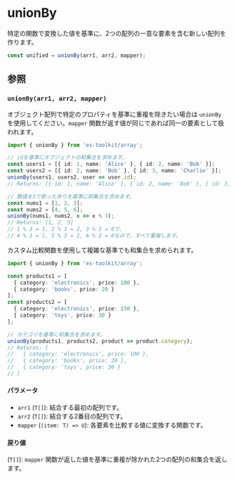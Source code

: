 # unionBy

特定の関数で変換した値を基準に、2つの配列の一意な要素を含む新しい配列を作ります。

```typescript
const unified = unionBy(arr1, arr2, mapper);
```

## 参照

### `unionBy(arr1, arr2, mapper)`

オブジェクト配列で特定のプロパティを基準に重複を除きたい場合は `unionBy` を使用してください。`mapper` 関数が返す値が同じであれば同一の要素として扱われます。

```typescript
import { unionBy } from 'es-toolkit/array';

// idを基準にオブジェクトの和集合を求めます。
const users1 = [{ id: 1, name: 'Alice' }, { id: 2, name: 'Bob' }];
const users2 = [{ id: 2, name: 'Bob' }, { id: 3, name: 'Charlie' }];
unionBy(users1, users2, user => user.id);
// Returns: [{ id: 1, name: 'Alice' }, { id: 2, name: 'Bob' }, { id: 3, name: 'Charlie' }]

// 数値を3で割った余りを基準に和集合を求めます。
const nums1 = [1, 2, 3];
const nums2 = [4, 5, 6];
unionBy(nums1, nums2, x => x % 3);
// Returns: [1, 2, 3]
// 1 % 3 = 1, 2 % 3 = 2, 3 % 3 = 0で、
// 4 % 3 = 1, 5 % 3 = 2, 6 % 3 = 0なので、すべて重複します。
```

カスタム比較関数を使用して複雑な基準でも和集合を求められます。

```typescript
import { unionBy } from 'es-toolkit/array';

const products1 = [
  { category: 'electronics', price: 100 },
  { category: 'books', price: 20 }
];
const products2 = [
  { category: 'electronics', price: 150 },
  { category: 'toys', price: 30 }
];

// カテゴリを基準に和集合を求めます。
unionBy(products1, products2, product => product.category);
// Returns: [
//   { category: 'electronics', price: 100 },
//   { category: 'books', price: 20 },
//   { category: 'toys', price: 30 }
// ]
```

#### パラメータ

- `arr1` (`T[]`): 結合する最初の配列です。
- `arr2` (`T[]`): 結合する2番目の配列です。
- `mapper` (`(item: T) => U`): 各要素を比較する値に変換する関数です。

#### 戻り値

(`T[]`): `mapper` 関数が返した値を基準に重複が除かれた2つの配列の和集合を返します。
